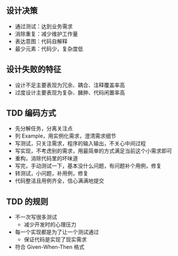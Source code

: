 
## 设计决策
- 通过测试：达到业务需求
- 消除重复：减少维护工作量
- 表达意图：代码自解释
- 最少元素：代码少，复杂度低

## 设计失败的特征
- 设计不足主要表现为冗余、耦合、注释覆盖率高
- 过度设计主要表现为复杂、臃肿、代码闲置率高

## TDD 编码方式
- 先分解任务，分离关注点
- 列 Example，用实例化需求，澄清需求细节
- 写测试，只关注需求，程序的输入输出，不关心中间过程
- 写实现，不考虑别的需求，用最简单的方式满足当前这个小需求即可
- 重构，消除代码里的坏味道
- 写完，手动测试一下，基本没什么问题，有问题补个用例，修复
- 转测试，小问题，补用例，修复
- 代码整洁且用例齐全，信心满满地提交

## TDD 的规则
- 不一次写很多测试
	- 减少开发时的心理压力
- 每一个实现都是为了让一个测试通过
	- 保证代码是实现了现实需求
- 符合 Given-When-Then 格式